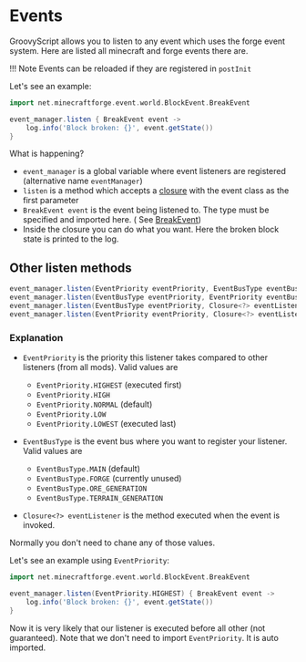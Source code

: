 # Events

GroovyScript allows you to listen to any event which uses the forge event system.
Here are listed all minecraft and forge events there are.

!!! Note
Events can be reloaded if they are registered in `postInit`

Let's see an example:

````groovy
import net.minecraftforge.event.world.BlockEvent.BreakEvent

event_manager.listen { BreakEvent event ->
    log.info('Block broken: {}', event.getState())
}
````

What is happening?

- `event_manager` is a global variable where event listeners are registered (alternative name `eventManager`)
- `listen` is a method which accepts a [closure](../../../groovy/closure.md) with the event class as the first parameter
- `BreakEvent event` is the event being listened to. The type must be specified and imported here. (
  See [BreakEvent](block_event._break_event.md))
- Inside the closure you can do what you want. Here the broken block state is printed to the log.

## Other listen methods

````groovy
event_manager.listen(EventPriority eventPriority, EventBusType eventBusType, Closure<?> eventListener)
event_manager.listen(EventBusType eventPriority, EventPriority eventBusType, Closure<?> eventListener)
event_manager.listen(EventBusType eventPriority, Closure<?> eventListener)
event_manager.listen(EventPriority eventPriority, Closure<?> eventListener)
````

### Explanation

- `EventPriority` is the priority this listener takes compared to other listeners (from all mods). Valid values are

    * `EventPriority.HIGHEST` (executed first)
    * `EventPriority.HIGH`
    * `EventPriority.NORMAL` (default)
    * `EventPriority.LOW`
    * `EventPriority.LOWEST` (executed last)

- `EventBusType` is the event bus where you want to register your listener. Valid values are

    * `EventBusType.MAIN` (default)
    * `EventBusType.FORGE` (currently unused)
    * `EventBusType.ORE_GENERATION`
    * `EventBusType.TERRAIN_GENERATION`

- `Closure<?> eventListener` is the method executed when the event is invoked.

Normally you don't need to chane any of those values. <br>

Let's see an example using `EventPriority`:
````groovy
import net.minecraftforge.event.world.BlockEvent.BreakEvent

event_manager.listen(EventPriority.HIGHEST) { BreakEvent event ->
    log.info('Block broken: {}', event.getState())
}
````
Now it is very likely that our listener is executed before all other (not guaranteed).
Note that we don't need to import `EventPriority`. It is auto imported.